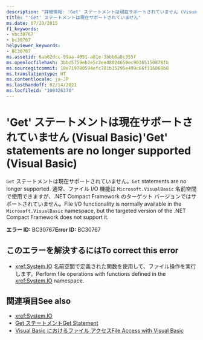 ```yaml
---
description: "詳細情報: 'Get' ステートメントは現在サポートされていません (Visual Basic)"
title: "'Get' ステートメントは現在サポートされていません"
ms.date: 07/20/2015
f1_keywords:
- vbc30767
- bc30767
helpviewer_keywords:
- BC30767
ms.assetid: 6aa62dcc-99aa-4051-a81e-3bbb6a8c355f
ms.openlocfilehash: 3bbc5759eb2e5c2ee48024659ec90365150878fb
ms.sourcegitcommit: 10e719780594efc781b15295e499c66f316068b8
ms.translationtype: HT
ms.contentlocale: ja-JP
ms.lasthandoff: 02/14/2021
ms.locfileid: "100426370"
---
```

# <a name="get-statements-are-no-longer-supported-visual-basic"></a><span data-ttu-id="e523e-103">'Get' ステートメントは現在サポートされていません (Visual Basic)</span><span class="sxs-lookup"><span data-stu-id="e523e-103">'Get' statements are no longer supported (Visual Basic)</span></span>

<span data-ttu-id="e523e-104">`Get` ステートメントは現在サポートされていません。</span><span class="sxs-lookup"><span data-stu-id="e523e-104">`Get` statements are no longer supported.</span></span> <span data-ttu-id="e523e-105">通常、ファイル I/O 機能は `Microsoft.VisualBasic` 名前空間で使用できますが、.NET Compact Framework のターゲット バージョンではサポートされていません。</span><span class="sxs-lookup"><span data-stu-id="e523e-105">File I/O functionality is normally available in the `Microsoft.VisualBasic` namespace, but the targeted version of the .NET Compact Framework does not support it.</span></span>  
  
 <span data-ttu-id="e523e-106">**エラー ID:** BC30767</span><span class="sxs-lookup"><span data-stu-id="e523e-106">**Error ID:** BC30767</span></span>  
  
## <a name="to-correct-this-error"></a><span data-ttu-id="e523e-107">このエラーを解決するには</span><span class="sxs-lookup"><span data-stu-id="e523e-107">To correct this error</span></span>  
  
- <span data-ttu-id="e523e-108"><xref:System.IO> 名前空間で定義された関数を使用して、ファイル操作を実行します。</span><span class="sxs-lookup"><span data-stu-id="e523e-108">Perform file operations with functions defined in the <xref:System.IO> namespace.</span></span>  
  
## <a name="see-also"></a><span data-ttu-id="e523e-109">関連項目</span><span class="sxs-lookup"><span data-stu-id="e523e-109">See also</span></span>

- <xref:System.IO>
- [<span data-ttu-id="e523e-110">Get ステートメント</span><span class="sxs-lookup"><span data-stu-id="e523e-110">Get Statement</span></span>](../language-reference/statements/get-statement.md)
- [<span data-ttu-id="e523e-111">Visual Basic におけるファイル アクセス</span><span class="sxs-lookup"><span data-stu-id="e523e-111">File Access with Visual Basic</span></span>](../developing-apps/programming/drives-directories-files/file-access.md)

